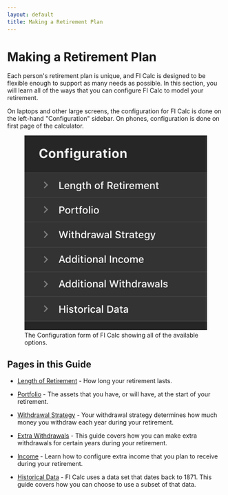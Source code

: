 ```yaml
---
layout: default
title: Making a Retirement Plan
---
```


# Making a Retirement Plan

Each person's retirement plan is unique, and FI Calc is designed to be flexible
enough to support as many needs as possible. In this section, you will learn all
of the ways that you can configure FI Calc to model your retirement.

On laptops and other large screens, the configuration for FI Calc is done on the
left-hand "Configuration" sidebar. On phones, configuration is done on first
page of the calculator.

<figure>
    <picture>
      <source media="(max-width: 550px)" srcset="/images/configuration-634.jpg 634w" sizes="317px">
      <source media="(min-width: 551px)" srcset="/images/configuration-506.jpg 506w" sizes="253px">
      <img src="/images/configuration-506.jpg" alt="The Configuration form of FI Calc.">
    </picture>
    <figcaption>The Configuration form of FI Calc showing all of the available options.</figcaption>
</figure>

## Pages in this Guide

- [Length of Retirement](/configuration/duration/) - How long your retirement
  lasts.

- [Portfolio](/configuration/portfolio/) - The assets that you have, or will
  have, at the start of your retirement.

- [Withdrawal Strategy](/configuration/withdrawal-strategy/) - Your withdrawal
  strategy determines how much money you withdraw each year during your
  retirement.

- [Extra Withdrawals](/configuration/extra-withdrawals/) - This guide covers how
  you can make extra withdrawals for certain years during your retirement.

- [Income](/configuration/income/) - Learn how to configure extra income that
  you plan to receive during your retirement.

- [Historical Data](/configuration/historical-data/) - FI Calc uses a data set
  that dates back to 1871. This guide covers how you can choose to use a subset
  of that data.
